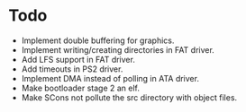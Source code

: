# Todo
- Implement double buffering for graphics.
- Implement writing/creating directories in FAT driver.
- Add LFS support in FAT driver.
- Add timeouts in PS2 driver.
- Implement DMA instead of polling in ATA driver.
- Make bootloader stage 2 an elf.
- Make SCons not pollute the src directory with object files.

